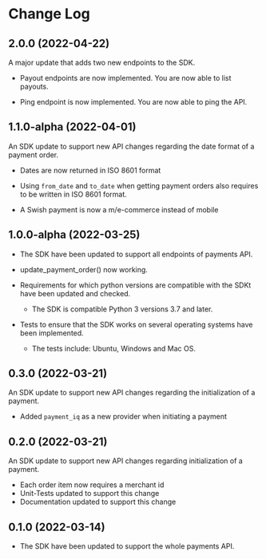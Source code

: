 # Change Log

## 2.0.0 (2022-04-22)

A major update that adds two new endpoints to the SDK.

-   Payout endpoints are now implemented. You are now able to list payouts.

-   Ping endpoint is now implemented. You are now able to ping the API.

## 1.1.0-alpha (2022-04-01)

An SDK update to support new API changes regarding the date format of a payment order.

-   Dates are now returned in ISO 8601 format

-   Using `from_date` and `to_date` when getting payment orders also requires to be written in ISO 8601 format.

-   A Swish payment is now a m/e-commerce instead of mobile

## 1.0.0-alpha (2022-03-25)

-   The SDK have been updated to support all endpoints of payments API.

-   update_payment_order() now working.

-   Requirements for which python versions are compatible with the SDKt have been updated and checked.

    -   The SDK is compatible Python 3 versions 3.7 and later.

-   Tests to ensure that the SDK works on several operating systems have been implemented.
    -   The tests include: Ubuntu, Windows and Mac OS.

## 0.3.0 (2022-03-21)

An SDK update to support new API changes regarding the initialization of a payment.

-   Added `payment_iq` as a new provider when initiating a payment

## 0.2.0 (2022-03-21)

An SDK update to support new API changes regarding initialization of a payment.

-   Each order item now requires a merchant id
-   Unit-Tests updated to support this change
-   Documentation updated to support this change

## 0.1.0 (2022-03-14)

-   The SDK have been updated to support the whole payments API.
